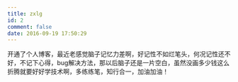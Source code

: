 ```yaml
---
title: zxlg
id: 2
comment: false
date: 2016-09-19 17:50:29
---
```


开通了个人博客，最近老感觉脑子记忆力差啊，好记性不如烂笔头，何况记性还不好，不记下心得，bug解决方法，那以后脑子还是一片空白，虽然没画多少钱这么折腾就要好好学技术啊，多练练笔，知行合一，加油加油！